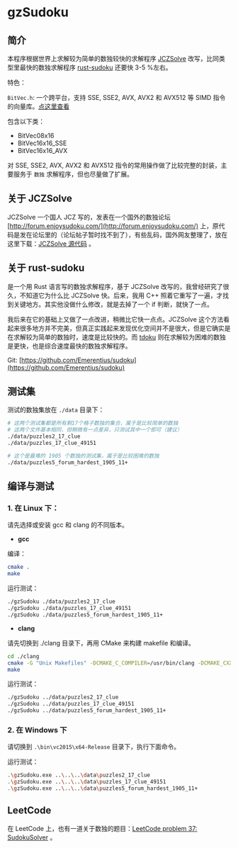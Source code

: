 # gzSudoku

## 简介

本程序根据世界上求解较为简单的数独较快的求解程序 [JCZSolve](http://forum.enjoysudoku.com/download/file.php?id=436&sid=2906ffe2e2c5cf10c4d004f184eafe10) 改写，比同类型里最快的数独求解程序 [rust-sudoku](https://github.com/Emerentius/sudoku) 还要快 3-5 %左右。

特色：

`BitVec.h`: 一个跨平台，支持 SSE, SSE2, AVX, AVX2 和 AVX512 等 SIMD 指令的向量库。[点这里查看](./blob/master/src/gudoku/BitVec.h)

包含以下类：

- BitVec08x16
- BitVec16x16_SSE
- BitVec16x16_AVX

对 SSE, SSE2, AVX, AVX2 和 AVX512 指令的常用操作做了比较完整的封装，主要服务于 `数独` 求解程序，但也尽量做了扩展。

## 关于 JCZSolve

JCZSolve 一个国人 JCZ 写的，发表在一个国外的数独论坛 [http://forum.enjoysudoku.com/](http://forum.enjoysudoku.com/) 上，原代码是发在论坛里的（论坛帖子暂时找不到了），有些乱码，国外网友整理了，放在这里下载：[JCZSolve 源代码](http://forum.enjoysudoku.com/download/file.php?id=436&sid=2906ffe2e2c5cf10c4d004f184eafe10) 。

## 关于 rust-sudoku

是一个用 Rust 语言写的数独求解程序，基于 JCZSolve 改写的，我曾经研究了很久，不知道它为什么比 JCZSolve 快。后来，我用 C++ 照着它重写了一遍，才找到关键地方。其实他没做什么修改，就是去掉了一个 if 判断，就快了一点。

我后来在它的基础上又做了一点改进，稍微比它快一点点。JCZSolve 这个方法看起来很多地方并不完美，但真正实践起来发现优化空间并不是很大，但是它确实是在求解较为简单的数独时，速度是比较快的。而 [tdoku](https://github.com/t-dillon/tdoku) 则在求解较为困难的数独是更快，也是综合速度最快的数独求解程序。

Git: [https://github.com/Emerentius/sudoku](https://github.com/Emerentius/sudoku)

## 测试集

测试的数独集放在 `./data` 目录下：

```bash
# 这两个测试集都是所有剩17个格子数独的集合，属于是比较简单的数独
# 这两个文件基本相同，但稍微有一点差异，只测试其中一个即可（建议）
./data/puzzles2_17_clue
./data/puzzles_17_clue_49151

# 这个是最难的 1905 个数独的测试集，属于是比较困难的数独
./data/puzzles5_forum_hardest_1905_11+
```

## 编译与测试

### 1. 在 Linux 下：

请先选择或安装 gcc 和 clang 的不同版本。

- **gcc**

编译：

```bash
cmake .
make
```

运行测试：

```bash
./gzSudoku ./data/puzzles2_17_clue
./gzSudoku ./data/puzzles_17_clue_49151
./gzSudoku ./data/puzzles5_forum_hardest_1905_11+
```

- **clang**

请先切换到 ./clang 目录下，再用 CMake 来构建 makefile 和编译。

```bash
cd ./clang
cmake -G "Unix Makefiles" -DCMAKE_C_COMPILER=/usr/bin/clang -DCMAKE_CXX_COMPILER=/usr/bin/clang++ ./
make
```

运行测试：

```bash
./gzSudoku ../data/puzzles2_17_clue
./gzSudoku ../data/puzzles_17_clue_49151
./gzSudoku ../data/puzzles5_forum_hardest_1905_11+
```

### 2. 在 Windows 下

请切换到 `.\bin\vc2015\x64-Release` 目录下，执行下面命令。

运行测试：

```bash
.\gzSudoku.exe ..\..\..\data\puzzles2_17_clue
.\gzSudoku.exe ..\..\..\data\puzzles_17_clue_49151
.\gzSudoku.exe ..\..\..\data\puzzles5_forum_hardest_1905_11+
```

## LeetCode

在 LeetCode 上，也有一道关于数独的题目：[LeetCode problem 37: SudokuSolver](https://leetcode.cn/problems/sudoku-solver/) 。
